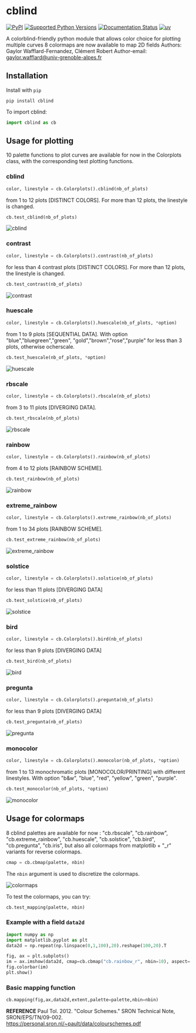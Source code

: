 # cblind
[![PyPI](https://img.shields.io/pypi/v/cblind)](https://pypi.org/project/cblind/)
[![Supported Python Versions](https://img.shields.io/pypi/pyversions/cblind)](https://pypi.org/project/cblind/)
[![Documentation Status](https://readthedocs.org/projects/cblind/badge/?version=latest)](https://cblind.readthedocs.io/en/latest/?badge=latest)
[![uv](https://img.shields.io/endpoint?url=https://raw.githubusercontent.com/astral-sh/uv/main/assets/badge/v0.json)](https://github.com/astral-sh/uv)

A colorblind-friendly python module that allows color choice for plotting multiple curves
8 colormaps are now available to map 2D fields
Authors: Gaylor Wafflard-Fernandez, Clément Robert
Author-email: gaylor.wafflard@univ-grenoble-alpes.fr

## Installation

Install with `pip`

```
pip install cblind
```

To import cblind:

```python
import cblind as cb
```

## Usage for plotting

10 palette functions to plot curves are available for now in the Colorplots class, with the corresponding test plotting functions.

### cblind

```python
color, linestyle = cb.Colorplots().cblind(nb_of_plots)
```

from 1 to 12 plots [DISTINCT COLORS]. For more than 12 plots, the linestyle is changed.

```python
cb.test_cblind(nb_of_plots)
```

![cblind](https://github.com/Volodia99/cblind/raw/master/imgs/cblind.png)

### contrast

```python
color, linestyle = cb.Colorplots().contrast(nb_of_plots)
```

for less than 4 contrast plots [DISTINCT COLORS]. For more than 12 plots, the linestyle is changed.

```python
cb.test_contrast(nb_of_plots)
```

![contrast](https://github.com/Volodia99/cblind/raw/master/imgs/contrast.png)

### huescale

```python
color, linestyle = cb.Colorplots().huescale(nb_of_plots, *option)
```

from 1 to 9 plots [SEQUENTIAL DATA]. With option "blue","bluegreen","green", "gold","brown","rose","purple" for less than 3 plots, otherwise ocherscale.

```python
cb.test_huescale(nb_of_plots, *option)
```

![huescale](https://github.com/Volodia99/cblind/raw/master/imgs/huescale.png)

### rbscale

```python
color, linestyle = cb.Colorplots().rbscale(nb_of_plots)
```

from 3 to 11 plots [DIVERGING DATA].

```python
cb.test_rbscale(nb_of_plots)
```

![rbscale](https://github.com/Volodia99/cblind/raw/master/imgs/rbscale.png)

### rainbow

```python
color, linestyle = cb.Colorplots().rainbow(nb_of_plots)
```

from 4 to 12 plots [RAINBOW SCHEME].

```python
cb.test_rainbow(nb_of_plots)
```

![rainbow](https://github.com/Volodia99/cblind/raw/master/imgs/rainbow.png)

### extreme_rainbow

```python
color, linestyle = cb.Colorplots().extreme_rainbow(nb_of_plots)
```

from 1 to 34 plots [RAINBOW SCHEME].

```python
cb.test_extreme_rainbow(nb_of_plots)
```

![extreme_rainbow](https://github.com/Volodia99/cblind/raw/master/imgs/extreme_rainbow.png)

### solstice

```python
color, linestyle = cb.Colorplots().solstice(nb_of_plots)
```

for less than 11 plots [DIVERGING DATA]

```python
cb.test_solstice(nb_of_plots)
```

![solstice](https://github.com/Volodia99/cblind/raw/master/imgs/solstice.png)

### bird

```python
color, linestyle = cb.Colorplots().bird(nb_of_plots)
```

for less than 9 plots [DIVERGING DATA]

```python
cb.test_bird(nb_of_plots)
```

![bird](https://github.com/Volodia99/cblind/raw/master/imgs/bird.png)

### pregunta

```python
color, linestyle = cb.Colorplots().pregunta(nb_of_plots)
```

for less than 9 plots [DIVERGING DATA]

```python
cb.test_pregunta(nb_of_plots)
```

![pregunta](https://github.com/Volodia99/cblind/raw/master/imgs/pregunta.png)

### monocolor

```python
color, linestyle = cb.Colorplots().monocolor(nb_of_plots, *option)
```

from 1 to 13 monochromatic plots [MONOCOLOR/PRINTING] with different linestyles. With option "b&w", "blue", "red", "yellow", "green", "purple".

```python
cb.test_monocolor(nb_of_plots, *option)
```

![monocolor](https://github.com/Volodia99/cblind/raw/master/imgs/monocolor.png)

## Usage for colormaps

8 cblind palettes are available for now : "cb.rbscale", "cb.rainbow", "cb.extreme_rainbow", "cb.huescale",
"cb.solstice", "cb.bird", "cb.pregunta", "cb.iris", but also all colormaps from matplotlib + "\_r" variants for reverse colormaps.

```python
cmap = cb.cbmap(palette, nbin)
```

The `nbin` argument is used to discretize the colormaps.

![colormaps](https://github.com/Volodia99/cblind/raw/master/imgs/colormaps.png)

To test the colormaps, you can try:

```python
cb.test_mapping(palette, nbin)
```

### Example with a field `data2d`

```python
import numpy as np
import matplotlib.pyplot as plt
data2d = np.repeat(np.linspace(0,1,100),20).reshape(100,20).T

fig, ax = plt.subplots()
im = ax.imshow(data2d, cmap=cb.cbmap("cb.rainbow_r", nbin=10), aspect='auto')
fig.colorbar(im)
plt.show()
```

### Basic mapping function

```python
cb.mapping(fig,ax,data2d,extent,palette=palette,nbin=nbin)
```

**REFERENCE**
Paul Tol. 2012. "Colour Schemes." SRON Technical Note, SRON/EPS/TN/09-002.
https://personal.sron.nl/~pault/data/colourschemes.pdf
